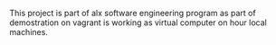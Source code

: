 This project is part of alx software engineering program as part of demostration on vagrant is working as virtual computer on hour local machines.
